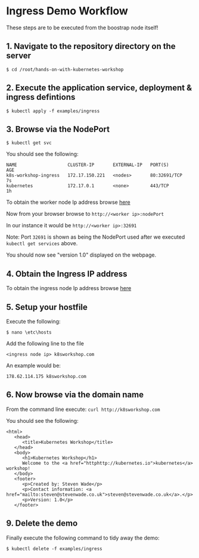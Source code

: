 # Ingress Demo Workflow

These steps are to be executed from the boostrap node itself!

## 1. Navigate to the repository directory on the server

```
$ cd /root/hands-on-with-kubernetes-workshop
```

## 2. Execute the application service, deployment & ingress defintions

```
$ kubectl apply -f examples/ingress
```

## 3. Browse via the NodePort

```
$ kubectl get svc
```

You should see the following:

```
NAME                   CLUSTER-IP       EXTERNAL-IP   PORT(S)        AGE
k8s-workshop-ingress   172.17.150.221   <nodes>       80:32691/TCP   7s
kubernetes             172.17.0.1       <none>        443/TCP        1h
```

To obtain the worker node Ip address browse [here](https://cloud.digitalocean.com/tags/hands-on-kubernetes-workshop)

Now from your browser browse to `http://<worker ip>:nodePort`

In our instance it would be `http://<worker ip>:32691`

Note: Port `32691` is shown as being the NodePort used after we executed `kubectl get services` above.

You should now see "version 1.0" displayed on the webpage.

## 4. Obtain the Ingress IP address

To obtain the ingress node Ip address browse [here](https://cloud.digitalocean.com/tags/hands-on-kubernetes-workshop)

## 5. Setup your hostfile

Execute the following:

```
$ nano \etc\hosts
```

Add the following line to the file

```
<ingress node ip> k8sworkshop.com
```

An example would be:

```
178.62.114.175 k8sworkshop.com
```

## 6. Now browse via the domain name

From the command line execute: `curl http://k8sworkshop.com`

You should see the following:

```
<html>
   <head>
      <title>Kubernetes Workshop</title>
   </head>
   <body>
      <h1>Kubernetes Workshop</h1>
      Welcome to the <a href="httphttp://kubernetes.io">kubernetes</a> workshop!
   </body>
   <footer>
      <p>Created by: Steven Wade</p>
      <p>Contact information: <a href="mailto:steven@stevenwade.co.uk">steven@stevenwade.co.uk</a>.</p>
      <p>Version: 1.0</p>
   </footer>
```

## 9. Delete the demo

Finally execute the following command to tidy away the demo:

```
$ kubectl delete -f examples/ingress
```